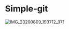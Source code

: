 # Simple-git

![IMG_20200809_193712_071](https://user-images.githubusercontent.com/69426137/91188985-86c7fb00-e70f-11ea-8373-6577aa07e84b.jpg)
